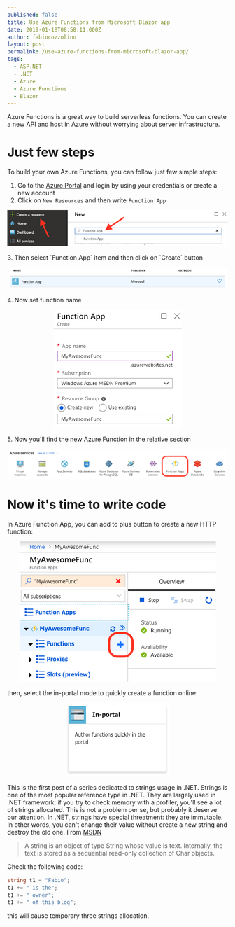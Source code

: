 ```yaml
---
published: false
title: Use Azure Functions from Microsoft Blazor app
date: 2019-01-18T08:58:11.000Z
author: fabiocozzolino
layout: post
permalink: /use-azure-functions-from-microsoft-blazor-app/
tags:
  - ASP.NET
  - .NET
  - Azure
  - Azure Functions
  - Blazor
---
```

Azure Functions is a great way to build serverless functions. You can create a new API and host in Azure without worrying about server infrastructure. 

# Just few steps
To build your own Azure Functions, you can follow just few simple steps:

1. Go to the [Azure Portal](https://portal.azure.com) and login by using your credentials or create a new account
2. Click on `New Resources` and then write `Function App`
<p align="center">
  <img src="/assets/img/new-function-app.png" alt="Function App">
</p>
3. Then select `Function App` item and then click on `Create` button
<p align="center">
  <img src="/assets/img/new-function-app-link.png" alt="Function App">
</p>
4. Now set function name
<p align="center">
  <img src="/assets/img/new-function-name.png" alt="Function App">
</p>
5. Now you'll find the new Azure Function in the relative section
<p align="center">
  <img src="/assets/img/functions-link.png" alt="Function App">
</p>

# Now it's time to write code
In Azure Function App, you can add to plus button to create a new HTTP function:
<p align="center">
  <img src="/assets/img/add-function.png" alt="Add Function">
</p>
then, select the in-portal mode to quickly create a function online:
<p align="center">
  <img src="/assets/img/in-portal-function.png" alt="Function App">
</p>


This is the first post of a series dedicated to strings usage in .NET. Strings is one of the most popular reference type in .NET. They are largely used in .NET framework: if you try to check memory with a profiler, you'll see a lot of strings allocated. This is not a problem per se, but probably it deserve our attention.
In .NET, strings have special threatment: they are immutable. In other words, you can't change their value without create a new string and destroy the old one. From [MSDN](https://docs.microsoft.com/en-us/dotnet/csharp/programming-guide/strings/index)

> A string is an object of type String whose value is text. Internally, the text is stored as a sequential read-only collection of Char objects.



Check the following code:

```csharp
string t1 = "Fabio";
t1 += " is the";
t1 += " owner";
t1 += " of this blog";
```

this will cause temporary three strings allocation.



